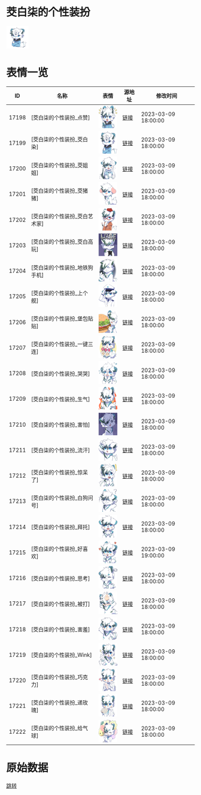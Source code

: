 # 茭白柒的个性装扮

<img src="./cover.png" height="60" alt="cover" />

# 表情一览

|ID|名称|表情|源地址|修改时间|
|----|----|----|----|----|
|17198|[茭白柒的个性装扮_点赞]|<img src="./pic/017198_%5B茭白柒的个性装扮_点赞%5D.png" height="60" alt="点赞"/>|[链接](https://i0.hdslb.com/bfs/garb/c82ba86548d4d62ee9e259c8bdf079b13e645b06.png)|2023-03-09 18:00:00|
|17199|[茭白柒的个性装扮_茭白染]|<img src="./pic/017199_%5B茭白柒的个性装扮_茭白染%5D.png" height="60" alt="茭白染"/>|[链接](https://i0.hdslb.com/bfs/garb/1c30d39de03bf0f928e39e577656c1ea456b5d20.png)|2023-03-09 18:00:00|
|17200|[茭白柒的个性装扮_茭姐姐]|<img src="./pic/017200_%5B茭白柒的个性装扮_茭姐姐%5D.png" height="60" alt="茭姐姐"/>|[链接](https://i0.hdslb.com/bfs/garb/9000b67195a248bfa0405178b55123051f1fa55a.png)|2023-03-09 18:00:00|
|17201|[茭白柒的个性装扮_茭猪猪]|<img src="./pic/017201_%5B茭白柒的个性装扮_茭猪猪%5D.png" height="60" alt="茭猪猪"/>|[链接](https://i0.hdslb.com/bfs/garb/8ba0ddc531ae1e82c3046d372c2b02b56ba8f2f3.png)|2023-03-09 18:00:00|
|17202|[茭白柒的个性装扮_茭白艺术家]|<img src="./pic/017202_%5B茭白柒的个性装扮_茭白艺术家%5D.png" height="60" alt="茭白艺术家"/>|[链接](https://i0.hdslb.com/bfs/garb/92f67ee2f27a05e388e23feb2144caadcd62e1f6.png)|2023-03-09 18:00:00|
|17203|[茭白柒的个性装扮_茭白高玩]|<img src="./pic/017203_%5B茭白柒的个性装扮_茭白高玩%5D.png" height="60" alt="茭白高玩"/>|[链接](https://i0.hdslb.com/bfs/garb/f8b315e3f1cd1b8bd614c4d10c234076833d0243.png)|2023-03-09 18:00:00|
|17204|[茭白柒的个性装扮_地铁狗手机]|<img src="./pic/017204_%5B茭白柒的个性装扮_地铁狗手机%5D.png" height="60" alt="地铁狗手机"/>|[链接](https://i0.hdslb.com/bfs/garb/3e98e4286ba493b200634f2ca77b1bc237d4b040.png)|2023-03-09 18:00:00|
|17205|[茭白柒的个性装扮_上个舰]|<img src="./pic/017205_%5B茭白柒的个性装扮_上个舰%5D.png" height="60" alt="上个舰"/>|[链接](https://i0.hdslb.com/bfs/garb/bcd35971fe32e7a0f4592e91ca87abbd7571e010.png)|2023-03-09 18:00:00|
|17206|[茭白柒的个性装扮_堡包贴贴]|<img src="./pic/017206_%5B茭白柒的个性装扮_堡包贴贴%5D.png" height="60" alt="堡包贴贴"/>|[链接](https://i0.hdslb.com/bfs/garb/e5fde93e730ea02cf3fb808b37a3d5a297d8b1d4.png)|2023-03-09 18:00:00|
|17207|[茭白柒的个性装扮_一键三连]|<img src="./pic/017207_%5B茭白柒的个性装扮_一键三连%5D.png" height="60" alt="一键三连"/>|[链接](https://i0.hdslb.com/bfs/garb/87f5044022771d961c3c47f8b9e44b3abdbc2367.png)|2023-03-09 18:00:00|
|17208|[茭白柒的个性装扮_哭哭]|<img src="./pic/017208_%5B茭白柒的个性装扮_哭哭%5D.png" height="60" alt="哭哭"/>|[链接](https://i0.hdslb.com/bfs/garb/abc24143ae0bf0a3201a662e89a67546c157ef81.png)|2023-03-09 18:00:00|
|17209|[茭白柒的个性装扮_生气]|<img src="./pic/017209_%5B茭白柒的个性装扮_生气%5D.png" height="60" alt="生气"/>|[链接](https://i0.hdslb.com/bfs/garb/25ca272e9839923498e195e3816d19164b0555b4.png)|2023-03-09 18:00:00|
|17210|[茭白柒的个性装扮_害怕]|<img src="./pic/017210_%5B茭白柒的个性装扮_害怕%5D.png" height="60" alt="害怕"/>|[链接](https://i0.hdslb.com/bfs/garb/3561e8ff3e9f1bdaccfaad1cbdf8680e2c1afe93.png)|2023-03-09 18:00:00|
|17211|[茭白柒的个性装扮_流汗]|<img src="./pic/017211_%5B茭白柒的个性装扮_流汗%5D.png" height="60" alt="流汗"/>|[链接](https://i0.hdslb.com/bfs/garb/671eb96b662abac1f99c7b09a6d77f44dcad5c2e.png)|2023-03-09 18:00:00|
|17212|[茭白柒的个性装扮_惊呆了]|<img src="./pic/017212_%5B茭白柒的个性装扮_惊呆了%5D.png" height="60" alt="惊呆了"/>|[链接](https://i0.hdslb.com/bfs/garb/22f497c9a25a290fbe9321d4c3ce02dc8ea57f63.png)|2023-03-09 18:00:00|
|17213|[茭白柒的个性装扮_白狗问号]|<img src="./pic/017213_%5B茭白柒的个性装扮_白狗问号%5D.png" height="60" alt="白狗问号"/>|[链接](https://i0.hdslb.com/bfs/garb/08e3f603edd5e78218cf681a68586bd575b0b600.png)|2023-03-09 18:00:00|
|17214|[茭白柒的个性装扮_拜托]|<img src="./pic/017214_%5B茭白柒的个性装扮_拜托%5D.png" height="60" alt="拜托"/>|[链接](https://i0.hdslb.com/bfs/garb/d9b50d63e46ad6d8417526789e639e7eaaec64f8.png)|2023-03-09 18:00:00|
|17215|[茭白柒的个性装扮_好喜欢]|<img src="./pic/017215_%5B茭白柒的个性装扮_好喜欢%5D.png" height="60" alt="好喜欢"/>|[链接](https://i0.hdslb.com/bfs/garb/cde4c2d2576f4f39b262fbdc2a40e7227fd3ef22.png)|2023-03-09 19:00:00|
|17216|[茭白柒的个性装扮_思考]|<img src="./pic/017216_%5B茭白柒的个性装扮_思考%5D.png" height="60" alt="思考"/>|[链接](https://i0.hdslb.com/bfs/garb/68584ff30cf9f7fbc3722224f43ff04330f5501e.png)|2023-03-09 18:00:00|
|17217|[茭白柒的个性装扮_被打]|<img src="./pic/017217_%5B茭白柒的个性装扮_被打%5D.png" height="60" alt="被打"/>|[链接](https://i0.hdslb.com/bfs/garb/78ea1088579b8292109e4199f946591d3dc40efe.png)|2023-03-09 18:00:00|
|17218|[茭白柒的个性装扮_害羞]|<img src="./pic/017218_%5B茭白柒的个性装扮_害羞%5D.png" height="60" alt="害羞"/>|[链接](https://i0.hdslb.com/bfs/garb/24a62a880f4730ddab1f22d7f4cbbeb2ec6c3e15.png)|2023-03-09 18:00:00|
|17219|[茭白柒的个性装扮_Wink]|<img src="./pic/017219_%5B茭白柒的个性装扮_Wink%5D.png" height="60" alt="Wink"/>|[链接](https://i0.hdslb.com/bfs/garb/3c4544388877fd893ddffcc9689d0f680815f348.png)|2023-03-09 18:00:00|
|17220|[茭白柒的个性装扮_巧克力]|<img src="./pic/017220_%5B茭白柒的个性装扮_巧克力%5D.png" height="60" alt="巧克力"/>|[链接](https://i0.hdslb.com/bfs/garb/57b0649f4a0e13dc20f24f10601c3193d27ba502.png)|2023-03-09 18:00:00|
|17221|[茭白柒的个性装扮_递玫瑰]|<img src="./pic/017221_%5B茭白柒的个性装扮_递玫瑰%5D.png" height="60" alt="递玫瑰"/>|[链接](https://i0.hdslb.com/bfs/garb/4d99b711ca9afd96a1c02a54d1694459353277aa.png)|2023-03-09 18:00:00|
|17222|[茭白柒的个性装扮_给气球]|<img src="./pic/017222_%5B茭白柒的个性装扮_给气球%5D.png" height="60" alt="给气球"/>|[链接](https://i0.hdslb.com/bfs/garb/fe4cce8eac299869a9cdd9c0cb0909dfa117000b.png)|2023-03-09 18:00:00|

# 原始数据

[跳转](./raw.json)

